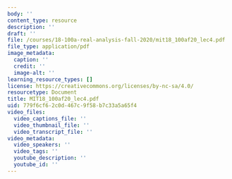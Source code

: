 ```yaml
---
body: ''
content_type: resource
description: ''
draft: ''
file: /courses/18-100a-real-analysis-fall-2020/mit18_100af20_lec4.pdf
file_type: application/pdf
image_metadata:
  caption: ''
  credit: ''
  image-alt: ''
learning_resource_types: []
license: https://creativecommons.org/licenses/by-nc-sa/4.0/
resourcetype: Document
title: MIT18_100af20_lec4.pdf
uid: 779f6cf6-2c0d-467c-9f58-b7c33a5a65f4
video_files:
  video_captions_file: ''
  video_thumbnail_file: ''
  video_transcript_file: ''
video_metadata:
  video_speakers: ''
  video_tags: ''
  youtube_description: ''
  youtube_id: ''
---
```

